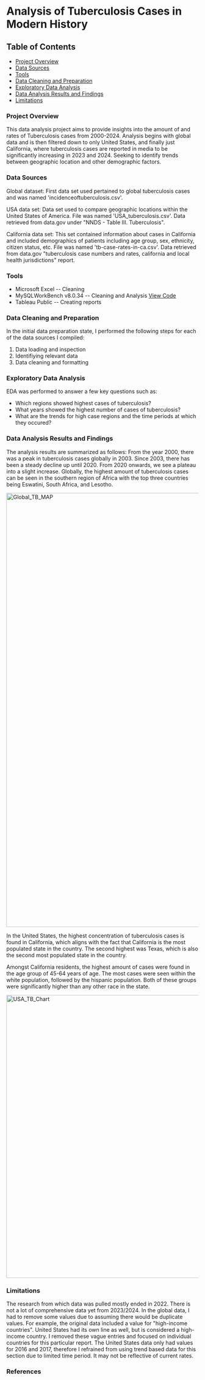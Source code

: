 # Analysis of Tuberculosis Cases in Modern History

## Table of Contents
- [Project Overview](#project-overview)
- [Data Sources](#data-sources)
- [Tools](#tools)
- [Data Cleaning and Preparation](#data-cleaning-and-preparation)
- [Exploratory Data Analysis](#exploratory-data-analysis)
- [Data Analysis Results and Findings](#data-analysis-results-and-findings)
- [Limitations](#limitations)

### Project Overview 

This data analysis project aims to provide insights into the amount of and rates of Tuberculosis cases from 2000-2024. Analysis begins with global data and is then filtered down to only United States, and finally just California, where tuberculosis cases are reported in media to be significantly increasing in 2023 and 2024. Seeking to identify trends between geographic location and other demographic factors. 


### Data Sources
Global dataset: First data set used pertained to global tuberculosis cases and was named 'incidenceoftuberculosis.csv'. 

USA data set: Data set used to compare geographic locations within the United States of America. File was named 'USA_tuberculosis.csv'. Data retrieved from data.gov under "NNDS - Table III. Tuberculosis".

California data set: This set contained information about cases in California and included demographics of patients including age group, sex, ethnicity, citizen status, etc. File was named 'tb-case-rates-in-ca.csv'. Data retrieved from data.gov "tuberculosis case numbers and rates, california and local health jurisdictions" report. 

### Tools 
- Microsoft Excel -- Cleaning 
- MySQLWorkBench v8.0.34 -- Cleaning and Analysis [View Code](https://github.com/luitenlisa/Tuberculosis-Analysis-in-Modern-History/blob/main/tuberculosis_analysis.sql)
- Tableau Public -- Creating reports


### Data Cleaning and Preparation
In the initial data preparation state, I performed the following steps for each of the data sources I compiled:
1. Data loading and inspection
2. Identifiying relevant data
3. Data cleaning and formatting
   

### Exploratory Data Analysis
EDA was performed to answer a few key questions such as:
- Which regions showed highest cases of tuberculosis?
- What years showed the highest number of cases of tuberculosis?
- What are the trends for high case regions and the time periods at which they occured?


### Data Analysis Results and Findings
The analysis results are summarized as follows:
From the year 2000, there was a peak in tuberculosis cases globally in 2003. Since 2003, there has been a steady decline up until 2020. From 2020 onwards, we see a plateau into a slight increase. Globally, the highest amount of tuberculosis cases can be seen in the southern region of Africa with the top three countries being Eswatini, South Africa, and Lesotho.

<img width="1138" alt="Global_TB_MAP" src="https://github.com/user-attachments/assets/719229f6-ae44-4f6d-a618-9619e394756c">


In the United States, the highest concentration of tuberculosis cases is found in California, which aligns with the fact that California is the most populated state in the country. The second highest was Texas, which is also the second most populated state in the country. 

Amongst California residents, the highest amount of cases were found in the age group of 45-64 years of age. The most cases were seen within the white population, followed by the hispanic population. Both of these groups were significantly higher than any other race in the state.  

<img width="742" alt="USA_TB_Chart" src="https://github.com/user-attachments/assets/9b86383f-4481-4286-af48-968c3ef96d1f">


### Limitations
The research from which data was pulled mostly ended in 2022. There is not a lot of comprehensive data yet from 2023/2024. 
In the global data, I had to remove some values due to assuming there would be duplicate values. For example, the original data included a value for "high-income countries". United States had its own line as well, but is considered a high-income country. I removed these vague entries and focused on individual countries for this particular report. 
The United States data only had values for 2016 and 2017, therefore I refrained from using trend based data for this section due to limited time period. It may not be reflective of current rates. 

### References

